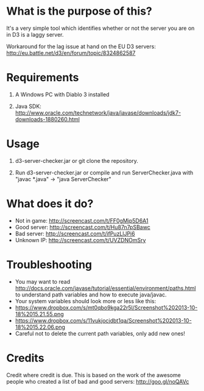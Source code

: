 What is the purpose of this?
=================

It's a very simple tool which identifies whether or not the server you are on in D3 is a laggy server. 

Workaround for the lag issue at hand on the EU D3 servers: http://eu.battle.net/d3/en/forum/topic/8324862587

Requirements
=================
1) A Windows PC with Diablo 3 installed

2) Java SDK: http://www.oracle.com/technetwork/java/javase/downloads/jdk7-downloads-1880260.html


Usage
=================
1) d3-server-checker.jar or git clone the repository.

2) Run d3-server-checker.jar or compile and run ServerChecker.java with "javac *.java" -> "java ServerChecker"


What does it do?
=================
* Not in game: http://screencast.com/t/FF0gMjp5D6A1
* Good server: http://screencast.com/t/Hu87n7pSBawc
* Bad server: http://screencast.com/t/ifPuzLlJPi6
* Unknown IP: http://screencast.com/t/UVZDNOmSry


Troubleshooting
=================
* You may want to read http://docs.oracle.com/javase/tutorial/essential/environment/paths.html to understand path variables and how to execute java/javac.
* Your system variables should look more or less like this:
* https://www.dropbox.com/s/mt0qbo9kga22r5l/Screenshot%202013-10-18%2015.21.55.png
* https://www.dropbox.com/s/11vukjocjdbt1qa/Screenshot%202013-10-18%2015.22.06.png
* Careful not to delete the current path variables, only add new ones!

Credits
=================
Credit where credit is due. This is based on the work of the awesome people who created a list of bad and good 
servers: http://goo.gl/noQAVc
